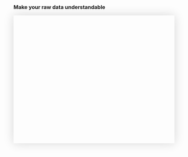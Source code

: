 <!-- <p class="title has-text-centered mt-6 pt-6">
  Simplifiez-vous les données !
</p> -->

<h3
  class="has-text-centered mt-6 mb-6">
  Make your raw data understandable
</h3>

<div
  class="tile is-ancestor is--fullheight mt-0"
  style="height: 400px; box-shadow: 0 0 30px #D7D7D7">
  <div class="tile is-vertical is-5">
    <div class="tile is-parent px-0 py-0">
      <article
        class="tile is-child notification has-background-dark pr-2 pl-2 py-2"
        style="border-radius: 0;">
        <div
          class="content is-hidden-mobile mb-0"
          style="
            width: 100%;
            height: 380px;
            background-image: url('https://raw.githubusercontent.com/multi-coop/gitribute-documentation-content/main/images/screenshots/messy-excel.png');
            background-size: cover;
            background-repeat: no-repeat;
            background-position: 10% 0%;">
        </div>
        <!-- <img
          class="is-hidden-tablet "
          src="https://raw.githubusercontent.com/multi-coop/gitribute-documentation-content/main/images/screenshots/messy-excel.png"
          alt="MESSY EXCEL"
          style="
            height: 200px;
          "/> -->
        <div
          class="content is-hidden-tablet mb-0"
          style="
            width: 100%;
            height: 180px;
            background-image: url('https://raw.githubusercontent.com/multi-coop/gitribute-documentation-content/main/images/screenshots/messy-excel.png');
            background-size: cover;
            background-repeat: no-repeat;
            background-position: 10% 0%;">
        </div>
      </article>
    </div>
  </div>
  <div class="tile is-vertical is-7">
    <div class="tile is-parent px-0 py-0">
      <article class="tile is-child notification has-background-white-ter px-0 py-0">
        <div
          class="content mb-0 is-hidden-mobile"
          style="
            width: 100%;
            height: 400px;
            background-image: url('https://raw.githubusercontent.com/multi-coop/gitribute-documentation-content/main/images/screenshots/explowiki-preview-01.png');
            background-size: cover;
            background-repeat: no-repeat;
            background-position: 0% 0%;">
        </div>
        <!-- <img
          class="is-hidden-tablet "
          src="https://raw.githubusercontent.com/multi-coop/gitribute-documentation-content/main/images/screenshots/explowiki-preview-01.png"
          alt="EXPLOWIKI WIDGET"
          style="
            height: 200px;
          "/> -->
        <div
          class="content mb-0 is-hidden-tablet"
          style="
            width: 100%;
            height: 200px;
            background-image: url('https://raw.githubusercontent.com/multi-coop/gitribute-documentation-content/main/images/screenshots/explowiki-preview-01.png');
            background-size: cover;
            background-repeat: no-repeat;
            background-position: 0% 0%;">
        </div>
      </article>
    </div>
  </div>
  <div
    class="is-hidden-mobile px-2 py-2"
    style="
      position: absolute;
      left: 39%;
      top: 58%;
      box-shadow: 0 0 20px #D7D7D7;
      background-color: #363636;
      border-radius: 50%;
      color: white;">
    <span class="icon is-large is-size-1">
      <i class="mdi mdi-arrow-right-thick"></i>
    </span>
  </div>
  <div
    class="is-hidden-tablet px-2 py-2"
    style="
      position: absolute;
      left: 48%;
      top: 55%;
      box-shadow: 0 0 20px #D7D7D7;
      background-color: #363636;
      border-radius: 50%;
      color: white;">
    <span class="icon is-large is-size-1">
      <i class="mdi mdi-arrow-down-thick"></i>
    </span>
  </div>
</div>
